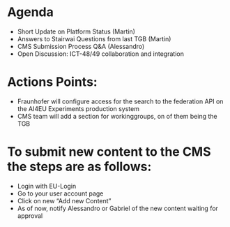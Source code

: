 # Agenda


* Short Update on Platform Status (Martin)
* Answers to Stairwai Questions from last TGB (Martin)
* CMS Submission Process Q&A (Alessandro)
* Open Discussion: ICT-48/49 collaboration and integration

# Actions Points:

* Fraunhofer will configure access for the search to the federation API on the AI4EU Experiments production system
* CMS team will add a section for workinggroups, on of them being the TGB


# To submit new content to the CMS the steps are as follows:

* Login with EU-Login
* Go to your user account page
* Click on new “Add new Content”
* As of now, notify Alessandro or Gabriel of the new content waiting for approval

 